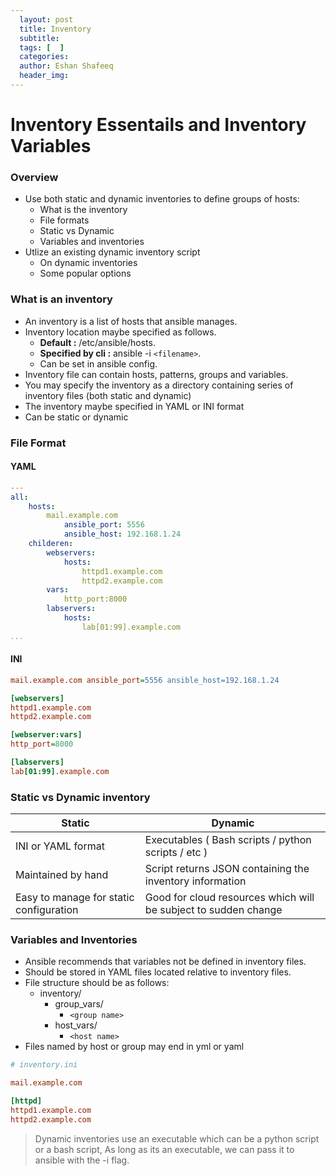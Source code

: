 ```yaml
---
  layout: post
  title: Inventory
  subtitle:
  tags: [  ]
  categories:
  author: Eshan Shafeeq
  header_img:
---
```


# Inventory Essentails and Inventory Variables

### Overview
* Use both static and dynamic inventories to define groups of hosts:
    * What is the inventory
    * File formats
    * Static vs Dynamic
    * Variables and inventories
* Utlize an existing dynamic inventory script
    * On dynamic inventories
    * Some popular options

### What is an inventory
* An inventory is a list of hosts that ansible manages.
* Inventory location maybe specified as follows.
    * **Default :** /etc/ansible/hosts.
    * **Specified by cli :** ansible -i `<filename>`.
    * Can be set in ansible config.
* Inventory file can contain hosts, patterns, groups and variables.
* You may specify the inventory as a directory containing series of inventory files (both static and dynamic)
* The inventory maybe specified in YAML or INI format
* Can be static or dynamic

### File Format

#### YAML

```yaml
---
all:
    hosts:
        mail.example.com
            ansible_port: 5556
            ansible_host: 192.168.1.24
    childeren:
        webservers:
            hosts:
                httpd1.example.com
                httpd2.example.com
        vars:
            http_port:8000
        labservers:
            hosts:
                lab[01:99].example.com
...
```

#### INI

```ini
mail.example.com ansible_port=5556 ansible_host=192.168.1.24

[webservers]
httpd1.example.com
httpd2.example.com

[webserver:vars]
http_port=8000

[labservers]
lab[01:99].example.com
```

### Static vs Dynamic inventory

| Static | Dynamic |
|--------|---------|
| INI or YAML format | Executables ( Bash scripts / python scripts / etc ) |
| Maintained by hand | Script returns JSON containing the inventory information |
| Easy to manage for static configuration | Good for cloud resources which will be subject to sudden change |


### Variables and Inventories
* Ansible recommends that variables not be defined in inventory files.
* Should be stored in YAML files located relative to inventory files.
* File structure should be as follows:
	* inventory/
		* group_vars/
			* `<group name>`
		* host_vars/
			* `<host name>`
* Files named by host or group may end in yml or yaml

```ini
# inventory.ini

mail.example.com

[httpd]
httpd1.example.com
httpd2.example.com
```

> Dynamic inventories use an executable which can be a python script or a bash
script, As long as its an executable, we can pass it to ansible with the -i
flag.
